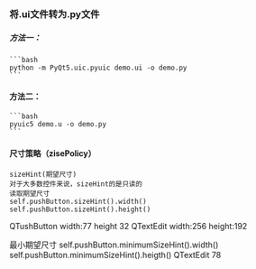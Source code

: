 ### 将.ui文件转为.py文件
##### 方法一：
    ```bash
    python -m PyQt5.uic.pyuic demo.ui -o demo.py
    ```

#### 方法二：
    ```bash
    pyuic5 demo.u -o demo.py
    ```
    

#### 尺寸策略（zisePolicy）
    sizeHint(期望尺寸)
    对于大多数控件来说，sizeHint的是只读的
    读取期望尺寸
    self.pushButton.sizeHint().width()
    self.pushButton.sizeHint().height()

QTushButton width:77 height 32
QTextEdit width:256 height:192

最小期望尺寸
self.pushButton.minimumSizeHint().width()
self.pushButton.minimumSizeHint().heigth()
QTextEdit 78
